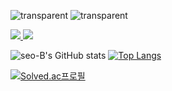![transparent](https://capsule-render.vercel.app/api?type=transparent&fontColor=703ee5&text=🧸%20Hi%20Guys!%20I'm%20Seo-B%20👋&height=150&fontSize=60&descAlignY=80&descAlign=70)
![transparent](https://capsule-render.vercel.app/api?type=transparent&fontColor=FF6666&fontSize=60&desc=como%20una%20abeja!%20오늘보다%20one%20more%20thing!&&descAlignY=10&descAlign=75)

<a href="https://velog.io/@seo-b">
    <img src="http://img.shields.io/badge/-MY%20Velog-2BBC26?style=flat-square&logo=Vector Logo Zone&link=https://velog.io/@seo-b" />
</a>
<a href="mailto:abejaseop@gmail.com">
    <img src="https://img.shields.io/badge/Send Mail-d14836?style=flat-square&logo=Gmail&logoColor=white&link=abejaseop@gmail.com" />
</a>
<p>
    
![seo-B's GitHub stats](https://github-readme-stats.vercel.app/api?username=seo-B&show_icons=true&theme=buefy)
[![Top Langs](https://github-readme-stats.vercel.app/api/top-langs/?username=seo-B&layout=compact&theme=flag-india&langs_count=6)](https://github.com/anuraghazra/github-readme-stats)
    
[![Solved.ac프로필](http://mazassumnida.wtf/api/v2/generate_badge?boj=seo_b)](https://solved.ac/seo_b)

